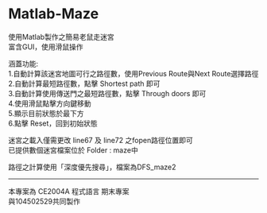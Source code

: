 # Matlab-Maze
使用Matlab製作之簡易老鼠走迷宮<br>
富含GUI，使用滑鼠操作<br>

涵蓋功能:<br>
1.自動計算該迷宮地圖可行之路徑數，使用Previous Route與Next Route選擇路徑<br>
2.自動計算最短路徑數，點擊 Shortest path 即可<br>
3.自動計算使用傳送門之最短路徑數，點擊 Through doors 即可<br>
4.使用滑鼠點擊方向鍵移動<br>
5.顯示目前狀態於最下方<br>
6.點擊 Reset，回到初始狀態<br>

迷宮之載入僅需更改 line67 及 line72 之fopen路徑位置即可<br>
已提供數個迷宮檔案位於 Folder : maze中<br>

路徑之計算使用「深度優先搜尋」，檔案為DFS_maze2<br>

<hr>
本專案為 CE2004A 程式語言 期末專案<br>
與104502529共同製作
